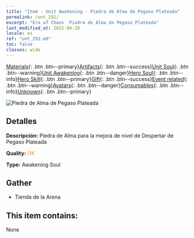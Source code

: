 ```yaml
---
title: "Item - Unit Awakening - Piedra de Alma de Pegaso Plateada"
permalink: /unt_292/
excerpt: "Era of Chaos  Piedra de Alma de Pegaso Plateada"
last_modified_at: 2021-04-28
locale: es
ref: "unt_292.md"
toc: false
classes: wide
---
```

 [Materials](/ItemsES/){: .btn .btn--primary}[Artifacts](/ItemsES/Artifacts/){: .btn .btn--success}[Unit Soul](/ItemsES/UnitSoul/){: .btn .btn--warning}[Unit Awakening](/ItemsES/UnitAwakening/){: .btn .btn--danger}[Hero Soul](/ItemsES/HeroSoul/){: .btn .btn--info}[Hero Skill](/ItemsES/HeroSkill/){: .btn .btn--primary}[Gift](/ItemsES/Gift/){: .btn .btn--success}[Event related](/ItemsES/Events/){: .btn .btn--warning}[Avatars](/ItemsES/Avatars/){: .btn .btn--danger}[Consumables](/ItemsES/Consumables/){: .btn .btn--info}[Unknown](/ItemsES/Unknown/){: .btn .btn--primary}

 ![Piedra de Alma de Pegaso Plateada](/images/u/tia_yinyifeima.jpg)

## Detalles
 **Descripción:** Piedra de Alma para la mejora de nivel de Despertar de Pegaso Plateada

 **Quality:** <span style="color: #FF8C00">OK</span>

 **Type:** Awakening Soul

## Gather

*    Tienda de la Arena 

## This item contains:

  None

